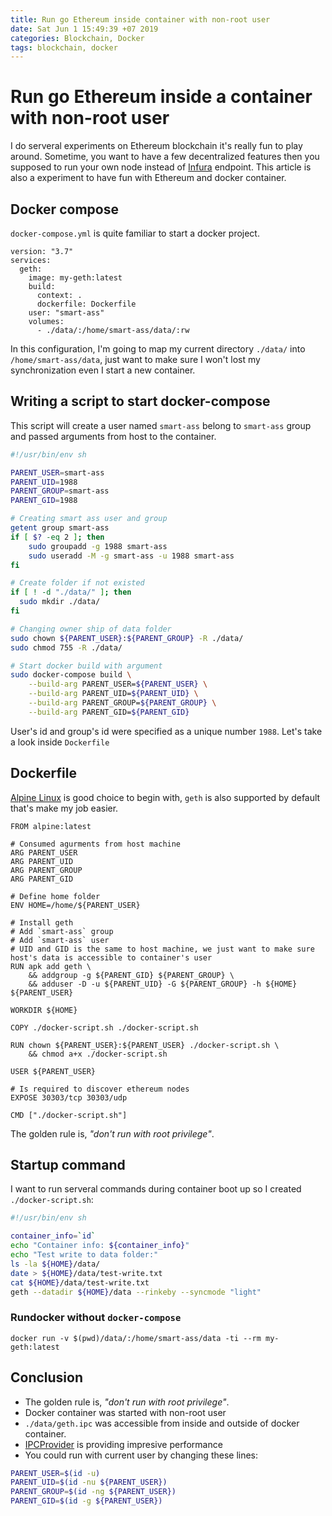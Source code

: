 ```yaml
---
title: Run go Ethereum inside container with non-root user
date: Sat Jun 1 15:49:39 +07 2019
categories: Blockchain, Docker
tags: blockchain, docker
---
```


# Run go Ethereum inside a container with non-root user

I do serveral experiments on Ethereum blockchain it's really fun to play around. Sometime, you want to have a few decentralized features then you supposed to run your own node instead of [Infura](https://infura.io/) endpoint. This article is also a experiment to have fun with Ethereum and docker container.

## Docker compose

`docker-compose.yml` is quite familiar to start a docker project.

```
version: "3.7"
services:
  geth:
    image: my-geth:latest
    build:
      context: .
      dockerfile: Dockerfile
    user: "smart-ass"
    volumes:
      - ./data/:/home/smart-ass/data/:rw
```

In this configuration, I'm going to map my current directory `./data/` into `/home/smart-ass/data`, just want to make sure I won't lost my synchronization even I start a new container.

## Writing a script to start docker-compose

This script will create a user named `smart-ass` belong to `smart-ass` group and passed arguments from host to the container.

```sh
#!/usr/bin/env sh

PARENT_USER=smart-ass
PARENT_UID=1988
PARENT_GROUP=smart-ass
PARENT_GID=1988

# Creating smart ass user and group
getent group smart-ass 
if [ $? -eq 2 ]; then
    sudo groupadd -g 1988 smart-ass
    sudo useradd -M -g smart-ass -u 1988 smart-ass
fi

# Create folder if not existed
if [ ! -d "./data/" ]; then
  sudo mkdir ./data/
fi

# Changing owner ship of data folder
sudo chown ${PARENT_USER}:${PARENT_GROUP} -R ./data/
sudo chmod 755 -R ./data/

# Start docker build with argument
sudo docker-compose build \
    --build-arg PARENT_USER=${PARENT_USER} \
    --build-arg PARENT_UID=${PARENT_UID} \
    --build-arg PARENT_GROUP=${PARENT_GROUP} \
    --build-arg PARENT_GID=${PARENT_GID}
```

User's id and group's id were specified as a unique number `1988`. Let's take a look inside `Dockerfile`

## Dockerfile

[Alpine Linux](https://alpinelinux.org/) is good choice to begin with, `geth` is also supported by default that's make my job easier.

```
FROM alpine:latest

# Consumed agurments from host machine
ARG PARENT_USER
ARG PARENT_UID
ARG PARENT_GROUP
ARG PARENT_GID

# Define home folder
ENV HOME=/home/${PARENT_USER}

# Install geth
# Add `smart-ass` group
# Add `smart-ass` user
# UID and GID is the same to host machine, we just want to make sure host's data is accessible to container's user
RUN apk add geth \
    && addgroup -g ${PARENT_GID} ${PARENT_GROUP} \
    && adduser -D -u ${PARENT_UID} -G ${PARENT_GROUP} -h ${HOME} ${PARENT_USER}

WORKDIR ${HOME}

COPY ./docker-script.sh ./docker-script.sh

RUN chown ${PARENT_USER}:${PARENT_USER} ./docker-script.sh \
    && chmod a+x ./docker-script.sh

USER ${PARENT_USER}

# Is required to discover ethereum nodes
EXPOSE 30303/tcp 30303/udp

CMD ["./docker-script.sh"]
```

The golden rule is, *"don't run with root privilege"*.

## Startup command

I want to run serveral commands during container boot up so I created `./docker-script.sh`:

```sh
#!/usr/bin/env sh

container_info=`id`
echo "Container info: ${container_info}"
echo "Test write to data folder:"
ls -la ${HOME}/data/
date > ${HOME}/data/test-write.txt
cat ${HOME}/data/test-write.txt
geth --datadir ${HOME}/data --rinkeby --syncmode "light"
```

### Rundocker without `docker-compose`

```
docker run -v $(pwd)/data/:/home/smart-ass/data -ti --rm my-geth:latest
```

## Conclusion

- The golden rule is, *"don't run with root privilege"*.
- Docker container was started with non-root user
- `./data/geth.ipc` was accessible from inside and outside of docker container.
- [IPCProvider](https://web3js.readthedocs.io/en/1.0/web3.html#providers) is providing impresive performance
- You could run with current user by changing these lines:

```sh
PARENT_USER=$(id -u)
PARENT_UID=$(id -nu ${PARENT_USER})
PARENT_GROUP=$(id -ng ${PARENT_USER})
PARENT_GID=$(id -g ${PARENT_USER})
```